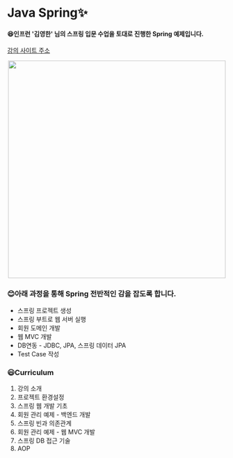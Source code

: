 # Java Spring:sparkles:
#### :satisfied:인프런 '김영한' 님의 스프링 입문 수업을 토대로 진행한 Spring 예제입니다.

[강의 사이트 주소](https://www.inflearn.com/course/%EC%8A%A4%ED%94%84%EB%A7%81-%EC%9E%85%EB%AC%B8-%EC%8A%A4%ED%94%84%EB%A7%81%EB%B6%80%ED%8A%B8/dashboard)

<p align="center">
  <img width="500" src="https://cdn.inflearn.com/public/files/courses/325630/217f3ed2-dbe4-4efa-962b-972831943846/325630-0.jpg">
</p>


### :blush:아래 과정을 통해 Spring 전반적인 감을 잡도록 합니다.

- 스프링 프로젝트 생성
- 스프링 부트로 웹 서버 실행
- 회원 도메인 개발
- 웹 MVC 개발
- DB연동 - JDBC, JPA, 스프링 데이터 JPA
- Test Case 작성

### :smiley:Curriculum
1. 강의 소개
2. 프로젝트 환경설정
3. 스프링 웹 개발 기초
4. 회원 관리 예제 - 백엔드 개발
5. 스프링 빈과 의존관계
6. 회원 관리 예제 - 웹 MVC 개발
7. 스프링 DB 접근 기술
8. AOP
